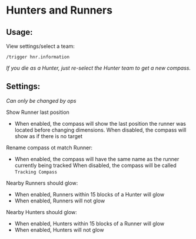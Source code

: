 # Hunters and Runners

## Usage:

View settings/select a team:
```
/trigger hnr.information
```

_If you die as a Hunter, just re-select the Hunter team to get a new compass._

## Settings:
_Can only be changed by ops_

Show Runner last position
- When enabled, the compass will show the last position the runner was located before changing dimensions.
When disabled, the compass will show as if there is no target

Rename compass ot match Runner:
- When enabled, the compass will have the same name as the runner currently being tracked
When disabled, the compass will be called `Tracking Compass`

Nearby Runners should glow:
- When enabled, Runners within 15 blocks of a Hunter will glow
- When enabled, Runners will not glow

Nearby Hunters should glow:
- When enabled, Hunters within 15 blocks of a Runner will glow
- When enabled, Hunters will not glow
